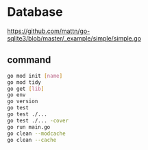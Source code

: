 # Database

<https://github.com/mattn/go-sqlite3/blob/master/_example/simple/simple.go>
## command

```sh
go mod init [name]
go mod tidy
go get [lib]
go env
go version
go test
go test ./...
go test ./... -cover
go run main.go
go clean --modcache
go clean --cache
```
